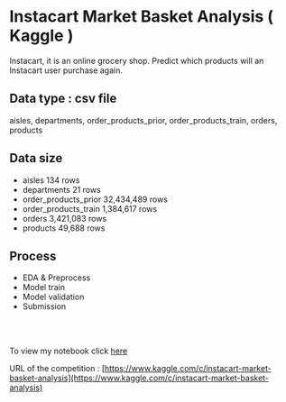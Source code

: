 
# Instacart Market Basket Analysis ( Kaggle )

Instacart, it is an online grocery shop. Predict which products will an Instacart user purchase again.


## Data type : csv file

aisles, departments, order_products_prior, order_products_train, orders, products


## Data size

* aisles 134 rows 
* departments 21 rows
* order_products_prior 32,434,489 rows
* order_products_train 1,384,617 rows
* orders 3,421,083 rows
* products 49,688 rows
	

## Process

* EDA & Preprocess<br>
* Model train<br>
* Model validation<br>
* Submission

<br><br>

To view my notebook click [here](http://nbviewer.jupyter.org/github/migk153/Instacart_Kagle/blob/master/Instacart_project.ipynb)

URL of the competition : [https://www.kaggle.com/c/instacart-market-basket-analysis](https://www.kaggle.com/c/instacart-market-basket-analysis)
